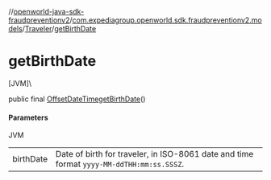 //[openworld-java-sdk-fraudpreventionv2](../../../index.md)/[com.expediagroup.openworld.sdk.fraudpreventionv2.models](../index.md)/[Traveler](index.md)/[getBirthDate](get-birth-date.md)

# getBirthDate

[JVM]\

public final [OffsetDateTime](https://docs.oracle.com/javase/8/docs/api/java/time/OffsetDateTime.html)[getBirthDate](get-birth-date.md)()

#### Parameters

JVM

| | |
|---|---|
| birthDate | Date of birth for traveler, in ISO-8061 date and time format `yyyy-MM-ddTHH:mm:ss.SSSZ`. |
